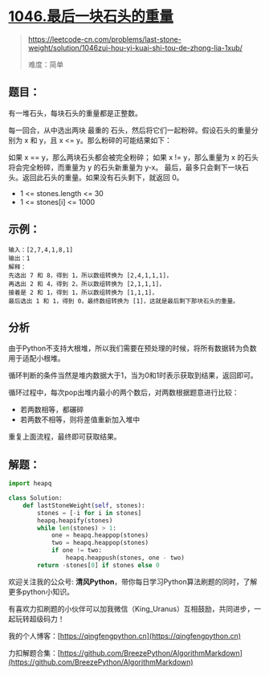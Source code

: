 # [1046.最后一块石头的重量](https://leetcode-cn.com/problems/last-stone-weight/solution/1046zui-hou-yi-kuai-shi-tou-de-zhong-lia-1xub/)
> https://leetcode-cn.com/problems/last-stone-weight/solution/1046zui-hou-yi-kuai-shi-tou-de-zhong-lia-1xub/
> 
> 难度：简单

## 题目：

有一堆石头，每块石头的重量都是正整数。

每一回合，从中选出两块 最重的 石头，然后将它们一起粉碎。假设石头的重量分别为 x 和 y，且 x <= y。那么粉碎的可能结果如下：

如果 x == y，那么两块石头都会被完全粉碎；
如果 x != y，那么重量为 x 的石头将会完全粉碎，而重量为 y 的石头新重量为 y-x。
最后，最多只会剩下一块石头。返回此石头的重量。如果没有石头剩下，就返回 0。

- 1 <= stones.length <= 30
- 1 <= stones[i] <= 1000

## 示例：

```
输入：[2,7,4,1,8,1]
输出：1
解释：
先选出 7 和 8，得到 1，所以数组转换为 [2,4,1,1,1]，
再选出 2 和 4，得到 2，所以数组转换为 [2,1,1,1]，
接着是 2 和 1，得到 1，所以数组转换为 [1,1,1]，
最后选出 1 和 1，得到 0，最终数组转换为 [1]，这就是最后剩下那块石头的重量。
```

## 分析

由于Python不支持大根堆，所以我们需要在预处理的时候，将所有数据转为负数用于适配小根堆。

循环判断的条件当然是堆内数据大于1，当为0和1时表示获取到结果，返回即可。

循环过程中，每次pop出堆内最小的两个数后，对两数根据题意进行比较：
- 若两数相等，都碾碎
- 若两数不相等，则将差值重新加入堆中

重复上面流程，最终即可获取结果。

## 解题：

```python
import heapq

class Solution:
    def lastStoneWeight(self, stones):
        stones = [-i for i in stones]
        heapq.heapify(stones)
        while len(stones) > 1:
            one = heapq.heappop(stones)
            two = heapq.heappop(stones)
            if one != two:
                heapq.heappush(stones, one - two)
        return -stones[0] if stones else 0
```

欢迎关注我的公众号: **清风Python**，带你每日学习Python算法刷题的同时，了解更多python小知识。

有喜欢力扣刷题的小伙伴可以加我微信（King_Uranus）互相鼓励，共同进步，一起玩转超级码力！

我的个人博客：[https://qingfengpython.cn](https://qingfengpython.cn)

力扣解题合集：[https://github.com/BreezePython/AlgorithmMarkdown](https://github.com/BreezePython/AlgorithmMarkdown)
